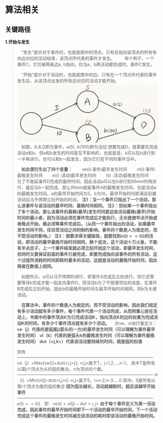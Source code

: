# 算法相关
## 关键路径
**1.开始与发生**
> &emsp;“发生”是针对于事件的，也就是图中的顶点。只有在指向该顶点的所有有向边对应的活动结束，该顶点所代表的事件才发生。
> &emsp;举个例子，一个事件C，它仅被两条边a, b指向，仅当a，b两活动都完成时，事件C发生。

> &emsp;“开始”是针对于活动的，也就是图中的边。只有在一个顶点所代表的事件发生后，从该顶点出发的所有边对应的活动才能开始。
> ![criticalPath](criticalPath1.png)
> &emsp;如图，A,B,D即为事件，a(5), b(100)即为活动
> 想要完成D，就需要先完成活动a和b，但a和b发生的时间是互不影响的，也就是说，a可以在b进行到一半再进行，也可以和b一起发生，因为它们在不同的事件当中。
> 
> &emsp;**如此便衍生出了四个变量：**
> &emsp;&emsp;ve(i):事件i最早发生时间
> &emsp;&emsp;vl(i):事件i最晚发生时间
> &emsp;&emsp;e(i) :活动i最早发生时间
> &emsp;&emsp;l(i) :活动i最晚发生时间
> &emsp;为了不拖延事件D完成的最终时间，因此活动a可以在b进行到95min时再进行，最后与b一起完成，那么95min就是事件A的最晚发生时间，也是活动a的最晚发生时间。a的最早开始时间为5，b为10。最早开始时间即满足前置活动后马不停蹄立刻开始的时间。
> **注1：当一个事件只指出了一个活动，那么该事件与该活动的最早时间、最晚时间相同。**
> **注2：但如果一个事件指出了多个活动，那么该事件的最晚(最早)发生时间是这些活动最晚(最早)开始时间的最小者，因为活动必须在事件完成后才能执行，无论是想早点开始或者晚点开始，都必须等事件完成后。（从同一个事件指出的活动，如果最早发生时间不同，往往受活动之间的制约影响，事件的个数是人为规定的，而不受活动的影响。）**
> **注3：想要求得关键路径，就要找到$e(i)==l(i)$的活动，即活动的最早最晚开始时间相同，换个说法，这个活动十万火急，不能有半点岔子，上一个事件结束就必须立刻开始这个活动，即最早发生时间，但同时又要保证前面的事件已被完成，即要完成指向该事件的所有活动，这个过程所消耗的时间即耗时最多的活动，这就是活动的最晚开始时间，因此两者在数值上相同。**
>
> &emsp;如图所示，a可以马不停蹄的进行，即事件A完成后立刻进行，但它还需要等待b完成才能一起走向事件D，而活动b为了不拖慢项目的进度，在事件B完成后立刻开始，因此b的最晚开始时间与最早开始时间相同，则b为关键活动。
>
> 
> &emsp;**在算法中，事件的个数是人为规定的，而不受活动的影响，因此我们规定有多少活动就有多少事件，每个事件代表一个活动完成，从而把重心放在活动上，令图中的事件顶点K为已完成活动K，指向顶点K的边的权重为完成活动K的时间，有多少个事件顶点就有多少个活动。**
> &emsp;对ve，vl进行重定义：
> **ve（j）代表的是弧尾j(箭头的一方)的最早发生时间（可以理解为事件最早发生时间）**
> **vl（k）代表的是弧头k的最晚发生时间（可以理解为事件最晚发生时间）**
> **dut（<j,k>）代表该活动要持续的时间，既是弧的权值**
>
> 则有
> ————————————————————————————————
> ve（j）=Max{ve{i}+dut(<i,j>)};
> <i,j>属于T，j=1,2.....n-1，
> 其中T是所有以第j个顶点为头的弧的集合。n为顶点的个数。
> ————————————————————————————————
> vl（i）=Min{vl(j)-dut(<i,j>)}
> <i,j>属于S，i=n-2,n-3.....0
> 其中，S是所有以第i个顶点为尾的弧的集合
> **因为弧长越长，活动就越耗时，就应该越早开始事件**
>  ————————————————————————————————
> $e(i)==l(i)$&emsp;即&emsp;$ve(i)=vl(j)-dut<i,j>$
> **由于每个事件定义为某一活动完成，因此事件的最早开始时间即下一个活动的最早开始时间，下一个活动完成这个事件的最晚发生时间减去该活动的耗时即该活动的最晚开始时间。**
>

